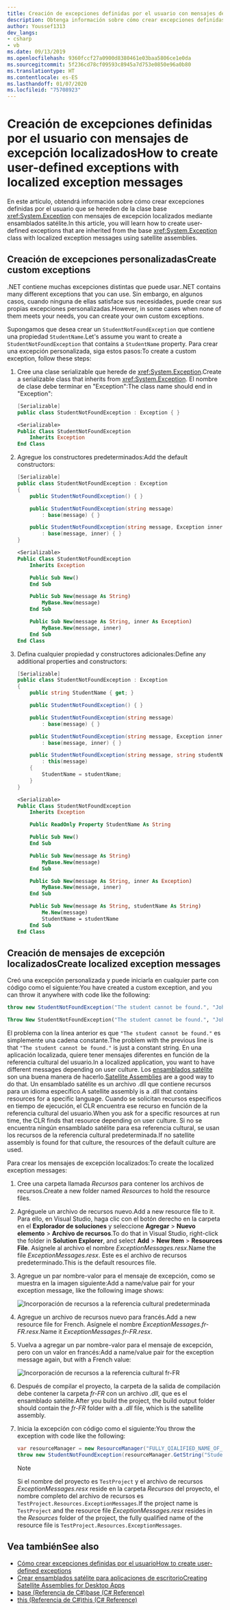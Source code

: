 ```yaml
---
title: Creación de excepciones definidas por el usuario con mensajes de excepción localizados
description: Obtenga información sobre cómo crear excepciones definidas por el usuario con mensajes de excepción localizados.
author: Youssef1313
dev_langs:
- csharp
- vb
ms.date: 09/13/2019
ms.openlocfilehash: 9360fccf27a0900d8380461e03baa5806ce1e0da
ms.sourcegitcommit: 5f236cd78cf09593c8945a7d753e0850e96a0b80
ms.translationtype: HT
ms.contentlocale: es-ES
ms.lasthandoff: 01/07/2020
ms.locfileid: "75708923"
---
```

# <a name="how-to-create-user-defined-exceptions-with-localized-exception-messages"></a><span data-ttu-id="f064c-103">Creación de excepciones definidas por el usuario con mensajes de excepción localizados</span><span class="sxs-lookup"><span data-stu-id="f064c-103">How to create user-defined exceptions with localized exception messages</span></span>

<span data-ttu-id="f064c-104">En este artículo, obtendrá información sobre cómo crear excepciones definidas por el usuario que se hereden de la clase base <xref:System.Exception> con mensajes de excepción localizados mediante ensamblados satélite.</span><span class="sxs-lookup"><span data-stu-id="f064c-104">In this article, you will learn how to create user-defined exceptions that are inherited from the base <xref:System.Exception> class with localized exception messages using satellite assemblies.</span></span>

## <a name="create-custom-exceptions"></a><span data-ttu-id="f064c-105">Creación de excepciones personalizadas</span><span class="sxs-lookup"><span data-stu-id="f064c-105">Create custom exceptions</span></span>

<span data-ttu-id="f064c-106">.NET contiene muchas excepciones distintas que puede usar.</span><span class="sxs-lookup"><span data-stu-id="f064c-106">.NET contains many different exceptions that you can use.</span></span> <span data-ttu-id="f064c-107">Sin embargo, en algunos casos, cuando ninguna de ellas satisface sus necesidades, puede crear sus propias excepciones personalizadas.</span><span class="sxs-lookup"><span data-stu-id="f064c-107">However, in some cases when none of them meets your needs, you can create your own custom exceptions.</span></span>

<span data-ttu-id="f064c-108">Supongamos que desea crear un `StudentNotFoundException` que contiene una propiedad `StudentName`.</span><span class="sxs-lookup"><span data-stu-id="f064c-108">Let's assume you want to create a `StudentNotFoundException` that contains a `StudentName` property.</span></span>
<span data-ttu-id="f064c-109">Para crear una excepción personalizada, siga estos pasos:</span><span class="sxs-lookup"><span data-stu-id="f064c-109">To create a custom exception, follow these steps:</span></span>

1. <span data-ttu-id="f064c-110">Cree una clase serializable que herede de <xref:System.Exception>.</span><span class="sxs-lookup"><span data-stu-id="f064c-110">Create a serializable class that inherits from <xref:System.Exception>.</span></span> <span data-ttu-id="f064c-111">El nombre de clase debe terminar en "Exception":</span><span class="sxs-lookup"><span data-stu-id="f064c-111">The class name should end in "Exception":</span></span>

    ```csharp
    [Serializable]
    public class StudentNotFoundException : Exception { }
    ```
    
    ```vb
    <Serializable>
    Public Class StudentNotFoundException
        Inherits Exception
    End Class
    ```

1. <span data-ttu-id="f064c-112">Agregue los constructores predeterminados:</span><span class="sxs-lookup"><span data-stu-id="f064c-112">Add the default constructors:</span></span>

    ```csharp
    [Serializable]
    public class StudentNotFoundException : Exception
    {
        public StudentNotFoundException() { }

        public StudentNotFoundException(string message)
            : base(message) { }

        public StudentNotFoundException(string message, Exception inner)
            : base(message, inner) { }
    }
    ```
    
    ```vb
    <Serializable>
    Public Class StudentNotFoundException
        Inherits Exception

        Public Sub New()
        End Sub

        Public Sub New(message As String)
            MyBase.New(message)
        End Sub

        Public Sub New(message As String, inner As Exception)
            MyBase.New(message, inner)
        End Sub
    End Class
    ```

1. <span data-ttu-id="f064c-113">Defina cualquier propiedad y constructores adicionales:</span><span class="sxs-lookup"><span data-stu-id="f064c-113">Define any additional properties and constructors:</span></span>

    ```csharp
    [Serializable]
    public class StudentNotFoundException : Exception
    {
        public string StudentName { get; }

        public StudentNotFoundException() { }

        public StudentNotFoundException(string message)
            : base(message) { }

        public StudentNotFoundException(string message, Exception inner)
            : base(message, inner) { }

        public StudentNotFoundException(string message, string studentName)
            : this(message)
        {
            StudentName = studentName;
        }
    }
    ```

    ```vb
    <Serializable>
    Public Class StudentNotFoundException
        Inherits Exception

        Public ReadOnly Property StudentName As String

        Public Sub New()
        End Sub

        Public Sub New(message As String)
            MyBase.New(message)
        End Sub

        Public Sub New(message As String, inner As Exception)
            MyBase.New(message, inner)
        End Sub

        Public Sub New(message As String, studentName As String)
            Me.New(message)
            StudentName = studentName
        End Sub
    End Class
    ```

## <a name="create-localized-exception-messages"></a><span data-ttu-id="f064c-114">Creación de mensajes de excepción localizados</span><span class="sxs-lookup"><span data-stu-id="f064c-114">Create localized exception messages</span></span>

<span data-ttu-id="f064c-115">Creó una excepción personalizada y puede iniciarla en cualquier parte con código como el siguiente:</span><span class="sxs-lookup"><span data-stu-id="f064c-115">You have created a custom exception, and you can throw it anywhere with code like the following:</span></span>

```csharp
throw new StudentNotFoundException("The student cannot be found.", "John");
```

```vb
Throw New StudentNotFoundException("The student cannot be found.", "John")
```

<span data-ttu-id="f064c-116">El problema con la línea anterior es que `"The student cannot be found."` es simplemente una cadena constante.</span><span class="sxs-lookup"><span data-stu-id="f064c-116">The problem with the previous line is that `"The student cannot be found."` is just a constant string.</span></span> <span data-ttu-id="f064c-117">En una aplicación localizada, quiere tener mensajes diferentes en función de la referencia cultural del usuario.</span><span class="sxs-lookup"><span data-stu-id="f064c-117">In a localized application, you want to have different messages depending on user culture.</span></span>
<span data-ttu-id="f064c-118">Los [ensamblados satélite](../../framework/resources/creating-satellite-assemblies-for-desktop-apps.md) son una buena manera de hacerlo.</span><span class="sxs-lookup"><span data-stu-id="f064c-118">[Satellite Assemblies](../../framework/resources/creating-satellite-assemblies-for-desktop-apps.md) are a good way to do that.</span></span> <span data-ttu-id="f064c-119">Un ensamblado satélite es un archivo .dll que contiene recursos para un idioma específico.</span><span class="sxs-lookup"><span data-stu-id="f064c-119">A satellite assembly is a .dll that contains resources for a specific language.</span></span> <span data-ttu-id="f064c-120">Cuando se solicitan recursos específicos en tiempo de ejecución, el CLR encuentra ese recurso en función de la referencia cultural del usuario.</span><span class="sxs-lookup"><span data-stu-id="f064c-120">When you ask for a specific resources at run time, the CLR finds that resource depending on user culture.</span></span> <span data-ttu-id="f064c-121">Si no se encuentra ningún ensamblado satélite para esa referencia cultural, se usan los recursos de la referencia cultural predeterminada.</span><span class="sxs-lookup"><span data-stu-id="f064c-121">If no satellite assembly is found for that culture, the resources of the default culture are used.</span></span>

<span data-ttu-id="f064c-122">Para crear los mensajes de excepción localizados:</span><span class="sxs-lookup"><span data-stu-id="f064c-122">To create the localized exception messages:</span></span>

1. <span data-ttu-id="f064c-123">Cree una carpeta llamada *Recursos* para contener los archivos de recursos.</span><span class="sxs-lookup"><span data-stu-id="f064c-123">Create a new folder named *Resources* to hold the resource files.</span></span>
1. <span data-ttu-id="f064c-124">Agréguele un archivo de recursos nuevo.</span><span class="sxs-lookup"><span data-stu-id="f064c-124">Add a new resource file to it.</span></span> <span data-ttu-id="f064c-125">Para ello, en Visual Studio, haga clic con el botón derecho en la carpeta en el **Explorador de soluciones** y seleccione **Agregar** > **Nuevo elemento** > **Archivo de recursos**.</span><span class="sxs-lookup"><span data-stu-id="f064c-125">To do that in Visual Studio, right-click the folder in **Solution Explorer**, and select **Add** > **New Item** > **Resources File**.</span></span> <span data-ttu-id="f064c-126">Asígnele al archivo el nombre *ExceptionMessages.resx*.</span><span class="sxs-lookup"><span data-stu-id="f064c-126">Name the file *ExceptionMessages.resx*.</span></span> <span data-ttu-id="f064c-127">Este es el archivo de recursos predeterminado.</span><span class="sxs-lookup"><span data-stu-id="f064c-127">This is the default resources file.</span></span>
1. <span data-ttu-id="f064c-128">Agregue un par nombre-valor para el mensaje de excepción, como se muestra en la imagen siguiente:</span><span class="sxs-lookup"><span data-stu-id="f064c-128">Add a name/value pair for your exception message, like the following image shows:</span></span>

   ![Incorporación de recursos a la referencia cultural predeterminada](media/add-resources-to-default-culture.jpg)

1. <span data-ttu-id="f064c-130">Agregue un archivo de recursos nuevo para francés.</span><span class="sxs-lookup"><span data-stu-id="f064c-130">Add a new resource file for French.</span></span> <span data-ttu-id="f064c-131">Asígnele el nombre *ExceptionMessages.fr-FR.resx*.</span><span class="sxs-lookup"><span data-stu-id="f064c-131">Name it *ExceptionMessages.fr-FR.resx*.</span></span>
1. <span data-ttu-id="f064c-132">Vuelva a agregar un par nombre-valor para el mensaje de excepción, pero con un valor en francés:</span><span class="sxs-lookup"><span data-stu-id="f064c-132">Add a name/value pair for the exception message again, but with a French value:</span></span>

   ![Incorporación de recursos a la referencia cultural fr-FR](media/add-resources-to-fr-culture.jpg)

1. <span data-ttu-id="f064c-134">Después de compilar el proyecto, la carpeta de la salida de compilación debe contener la carpeta *fr-FR* con un archivo *.dll*, que es el ensamblado satélite.</span><span class="sxs-lookup"><span data-stu-id="f064c-134">After you build the project, the build output folder should contain the *fr-FR* folder with a *.dll* file, which is the satellite assembly.</span></span>
1. <span data-ttu-id="f064c-135">Inicia la excepción con código como el siguiente:</span><span class="sxs-lookup"><span data-stu-id="f064c-135">You throw the exception with code like the following:</span></span>

    ```csharp
    var resourceManager = new ResourceManager("FULLY_QIALIFIED_NAME_OF_RESOURCE_FILE", Assembly.GetExecutingAssembly());
    throw new StudentNotFoundException(resourceManager.GetString("StudentNotFound"), "John");
    ```

    > [!NOTE]
    > <span data-ttu-id="f064c-136">Si el nombre del proyecto es `TestProject` y el archivo de recursos *ExceptionMessages.resx* reside en la carpeta *Recursos* del proyecto, el nombre completo del archivo de recursos es `TestProject.Resources.ExceptionMessages`.</span><span class="sxs-lookup"><span data-stu-id="f064c-136">If the project name is `TestProject` and the resource file *ExceptionMessages.resx* resides in the *Resources* folder of the project, the fully qualified name of the resource file is `TestProject.Resources.ExceptionMessages`.</span></span>

## <a name="see-also"></a><span data-ttu-id="f064c-137">Vea también</span><span class="sxs-lookup"><span data-stu-id="f064c-137">See also</span></span>

- [<span data-ttu-id="f064c-138">Cómo crear excepciones definidas por el usuario</span><span class="sxs-lookup"><span data-stu-id="f064c-138">How to create user-defined exceptions</span></span>](how-to-create-user-defined-exceptions.md)
- [<span data-ttu-id="f064c-139">Crear ensamblados satélite para aplicaciones de escritorio</span><span class="sxs-lookup"><span data-stu-id="f064c-139">Creating Satellite Assemblies for Desktop Apps</span></span>](../../framework/resources/creating-satellite-assemblies-for-desktop-apps.md)
- [<span data-ttu-id="f064c-140">base (Referencia de C#)</span><span class="sxs-lookup"><span data-stu-id="f064c-140">base (C# Reference)</span></span>](../../csharp/language-reference/keywords/base.md)
- [<span data-ttu-id="f064c-141">this (Referencia de C#)</span><span class="sxs-lookup"><span data-stu-id="f064c-141">this (C# Reference)</span></span>](../../csharp/language-reference/keywords/this.md)
